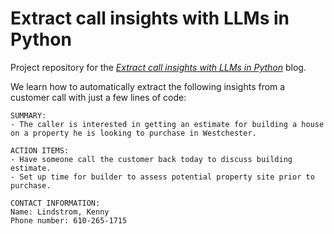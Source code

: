 # Extract call insights with LLMs in Python

Project repository for the [*Extract call insights with LLMs in Python*](https://www.assemblyai.com/blog/extract-call-insights-llms-python/) blog.

We learn how to automatically extract the following insights from a customer call with just a few lines of code:

```plaintext
SUMMARY:
- The caller is interested in getting an estimate for building a house on a property he is looking to purchase in Westchester.

ACTION ITEMS:
- Have someone call the customer back today to discuss building estimate.
- Set up time for builder to assess potential property site prior to purchase.

CONTACT INFORMATION:
Name: Lindstrom, Kenny
Phone number: 610-265-1715
```
